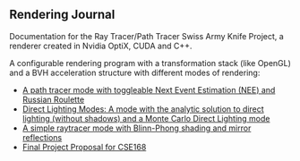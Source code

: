 ## Rendering Journal

Documentation for the Ray Tracer/Path Tracer Swiss Army Knife Project, a renderer created in Nvidia OptiX, CUDA and C++.

A configurable rendering program with a transformation stack (like OpenGL) and a BVH acceleration structure with different modes of rendering:
* [A path tracer mode with toggleable Next Event Estimation (NEE) and Russian Roulette]()
* [Direct Lighting Modes: A mode with the analytic solution to direct lighting (without shadows) and a Monte Carlo Direct Lighting mode]()
* [A simple raytracer mode with Blinn-Phong shading and mirror reflections](simpleRayTracer)
* [Final Project Proposal for CSE168](cse168finalproject)
